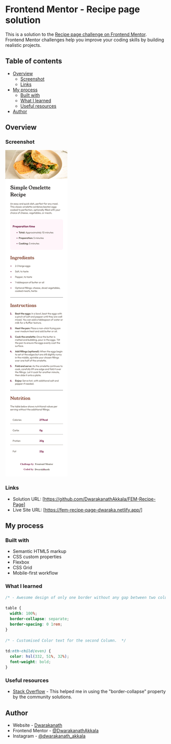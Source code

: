 # Frontend Mentor - Recipe page solution

This is a solution to the [Recipe page challenge on Frontend Mentor](https://www.frontendmentor.io/challenges/recipe-page-KiTsR8QQKm). Frontend Mentor challenges help you improve your coding skills by building realistic projects.

## Table of contents

- [Overview](#overview)
  - [Screenshot](#screenshot)
  - [Links](#links)
- [My process](#my-process)
  - [Built with](#built-with)
  - [What I learned](#what-i-learned)
  - [Useful resources](#useful-resources)
- [Author](#author)

## Overview

### Screenshot

![Preview](./assets/work-previews/preview.png)

### Links

- Solution URL: [https://github.com/DwarakanathAkkala/FEM-Recipe-Page]
- Live Site URL: [https://fem-recipe-page-dwaraka.netlify.app/]

## My process

### Built with

- Semantic HTML5 markup
- CSS custom properties
- Flexbox
- CSS Grid
- Mobile-first workflow

### What I learned

```css
/* - Awesome design of only one border without any gap between two columns is possible by the below "border-collapse" property. */

table {
  width: 100%;
  border-collapse: separate;
  border-spacing: 0 1rem;
}

/* - Customised Color text for the second Column.  */

td:nth-child(even) {
  color: hsl(332, 51%, 32%);
  font-weight: bold;
}
```

### Useful resources

- [Stack Overflow](https://stackoverflow.com/) - This helped me in using the "border-collapse" property by the community solutions.

## Author

- Website - [Dwarakanath](https://dwarakanath-akkala.netlify.app/)
- Frontend Mentor - [@DwarakanathAkkala](https://www.frontendmentor.io/profile/DwarakanathAkkala)
- Instagram - [@dwarakanath_akkala](https://www.instagram.com/dwarakanath_akkala/)
